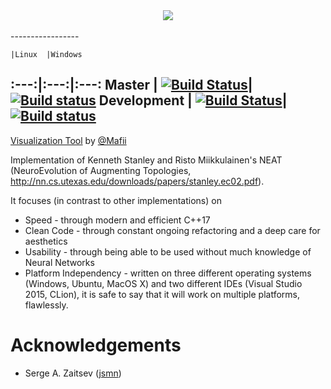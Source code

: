 <div align="center">
  <img src="http://i.imgur.com/IoDz5iw.png"><br><br>
</div>
-----------------

	|Linux	|Windows
:---:|:---:|:---:
Master | [![Build Status](https://travis-ci.org/SirRade/Hippocrates.svg?branch=master)](https://travis-ci.org/SirRade/Hippocrates)|[![Build status](https://ci.appveyor.com/api/projects/status/ioyvgn7a6mu3xgbl/branch/master?svg=true)](https://ci.appveyor.com/project/SirRade/jnf-neat/branch/master)
Development | [![Build Status](https://travis-ci.org/SirRade/Hippocrates.svg?branch=development)](https://travis-ci.org/SirRade/Hippocrates)|[![Build status](https://ci.appveyor.com/api/projects/status/ioyvgn7a6mu3xgbl/branch/development?svg=true)](https://ci.appveyor.com/project/SirRade/jnf-neat/branch/development)
-----------------


[Visualization Tool](https://github.com/IDPA-2016-NEAT-CNN/NEAT_Visualizer) by [@Mafii](https://github.com/Mafii)

Implementation of Kenneth Stanley and Risto Miikkulainen's NEAT (NeuroEvolution
of Augmenting Topologies, http://nn.cs.utexas.edu/downloads/papers/stanley.ec02.pdf).


It focuses (in contrast to other implementations) on

- Speed - through modern and efficient C++17
- Clean Code - through constant ongoing refactoring and a deep care for aesthetics
- Usability - through being able to be used without much knowledge of Neural Networks
- Platform Independency - written on three different operating systems (Windows, Ubuntu, MacOS X) and two different IDEs (Visual Studio 2015, CLion), it is safe to say that it will work on multiple platforms, flawlessly.


# Acknowledgements
- Serge A. Zaitsev ([jsmn](https://github.com/zserge/jsmn))
